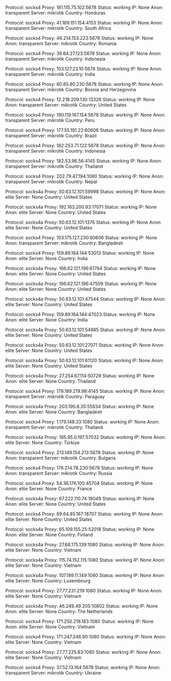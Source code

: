 Protocol: socks4
Proxy: 181.115.75.102:5678
Status: working
IP: None
Anon: transparent
Server: mikrotik
Country: Honduras

Protocol: socks4
Proxy: 41.169.151.154:4153
Status: working
IP: None
Anon: transparent
Server: mikrotik
Country: South Africa

Protocol: socks4
Proxy: 46.214.153.223:5678
Status: working
IP: None
Anon: transparent
Server: mikrotik
Country: Romania

Protocol: socks4
Proxy: 36.64.27.123:5678
Status: working
IP: None
Anon: transparent
Server: mikrotik
Country: Indonesia

Protocol: socks4
Proxy: 103.127.23.10:5678
Status: working
IP: None
Anon: transparent
Server: mikrotik
Country: India

Protocol: socks4
Proxy: 80.65.80.230:5678
Status: working
IP: None
Anon: transparent
Server: mikrotik
Country: Bosnia and Herzegovina

Protocol: socks4
Proxy: 12.218.209.130:13326
Status: working
IP: None
Anon: transparent
Server: mikrotik
Country: United States

Protocol: socks4
Proxy: 190.119.167.154:5678
Status: working
IP: None
Anon: transparent
Server: mikrotik
Country: Peru

Protocol: socks4
Proxy: 177.55.191.22:60606
Status: working
IP: None
Anon: transparent
Server: mikrotik
Country: Brazil

Protocol: socks4
Proxy: 182.253.71.122:5678
Status: working
IP: None
Anon: transparent
Server: mikrotik
Country: Indonesia

Protocol: socks4
Proxy: 182.53.96.56:4145
Status: working
IP: None
Anon: transparent
Server: mikrotik
Country: Thailand

Protocol: socks4
Proxy: 202.79.47.194:1080
Status: working
IP: None
Anon: transparent
Server: mikrotik
Country: Nepal

Protocol: socks4a
Proxy: 50.63.12.101:59998
Status: working
IP: None
Anon: elite
Server: None
Country: United States

Protocol: socks4a
Proxy: 192.163.200.93:17071
Status: working
IP: None
Anon: elite
Server: None
Country: United States

Protocol: socks4a
Proxy: 50.63.12.101:1376
Status: working
IP: None
Anon: elite
Server: None
Country: United States

Protocol: socks4
Proxy: 103.175.127.230:60606
Status: working
IP: None
Anon: transparent
Server: mikrotik
Country: Bangladesh

Protocol: socks4
Proxy: 159.89.164.144:53013
Status: working
IP: None
Anon: elite
Server: None
Country: India

Protocol: socks4a
Proxy: 166.62.121.196:61764
Status: working
IP: None
Anon: elite
Server: None
Country: United States

Protocol: socks4a
Proxy: 166.62.121.196:47509
Status: working
IP: None
Anon: elite
Server: None
Country: United States

Protocol: socks4a
Proxy: 50.63.12.101:47544
Status: working
IP: None
Anon: elite
Server: None
Country: United States

Protocol: socks4
Proxy: 159.89.164.144:47023
Status: working
IP: None
Anon: elite
Server: None
Country: India

Protocol: socks4a
Proxy: 50.63.12.101:54885
Status: working
IP: None
Anon: elite
Server: None
Country: United States

Protocol: socks4a
Proxy: 50.63.12.101:27071
Status: working
IP: None
Anon: elite
Server: None
Country: United States

Protocol: socks4a
Proxy: 50.63.12.101:61120
Status: working
IP: None
Anon: elite
Server: None
Country: United States

Protocol: socks4a
Proxy: 27.254.67.114:50729
Status: working
IP: None
Anon: elite
Server: None
Country: Thailand

Protocol: socks4
Proxy: 179.189.219.98:4145
Status: working
IP: None
Anon: transparent
Server: mikrotik
Country: Paraguay

Protocol: socks4a
Proxy: 203.190.8.35:55634
Status: working
IP: None
Anon: elite
Server: None
Country: Bangladesh

Protocol: socks4
Proxy: 1.179.148.33:1080
Status: working
IP: None
Anon: transparent
Server: mikrotik
Country: Thailand

Protocol: socks4a
Proxy: 185.95.0.197:57032
Status: working
IP: None
Anon: elite
Server: None
Country: Türkiye

Protocol: socks4
Proxy: 213.149.154.213:5678
Status: working
IP: None
Anon: transparent
Server: mikrotik
Country: Bulgaria

Protocol: socks4
Proxy: 176.214.78.230:5678
Status: working
IP: None
Anon: transparent
Server: mikrotik
Country: Russia

Protocol: socks4
Proxy: 54.36.176.100:45704
Status: working
IP: None
Anon: elite
Server: None
Country: France

Protocol: socks4a
Proxy: 67.222.110.74:18049
Status: working
IP: None
Anon: elite
Server: None
Country: United States

Protocol: socks4
Proxy: 69.64.85.167:18707
Status: working
IP: None
Anon: elite
Server: None
Country: United States

Protocol: socks4a
Proxy: 65.109.155.25:52018
Status: working
IP: None
Anon: elite
Server: None
Country: Finland

Protocol: socks4a
Proxy: 27.68.175.139:1080
Status: working
IP: None
Anon: elite
Server: None
Country: Vietnam

Protocol: socks4a
Proxy: 115.74.152.115:1080
Status: working
IP: None
Anon: elite
Server: None
Country: Vietnam

Protocol: socks4a
Proxy: 107.189.11.149:1080
Status: working
IP: None
Anon: elite
Server: None
Country: Luxembourg

Protocol: socks4
Proxy: 27.77.231.219:1080
Status: working
IP: None
Anon: elite
Server: None
Country: Vietnam

Protocol: socks4a
Proxy: 46.249.49.205:10802
Status: working
IP: None
Anon: elite
Server: None
Country: The Netherlands

Protocol: socks4
Proxy: 171.250.218.183:1080
Status: working
IP: None
Anon: elite
Server: None
Country: Vietnam

Protocol: socks4
Proxy: 171.247.246.90:1080
Status: working
IP: None
Anon: elite
Server: None
Country: Vietnam

Protocol: socks4
Proxy: 27.77.225.83:1080
Status: working
IP: None
Anon: elite
Server: None
Country: Vietnam

Protocol: socks4
Proxy: 37.52.13.164:5678
Status: working
IP: None
Anon: transparent
Server: mikrotik
Country: Ukraine

